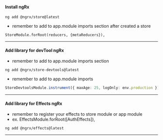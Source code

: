 #### Install ngRx
```console
ng add @ngrx/store@latest
```
-  remember to add to app.module imports section after created a store
```console
StoreModule.forRoot(reducers, {metaReducers}),
```
---
#### Add library for devTool ngRx
- remember to add to app.module imports section
```console
ng add @ngrx/store-devtools@latest
```
-  remember to add to app.module imports
```typescript
StoreDevtoolsModule.instrument({ maxAge: 25, logOnly: env.production }),
```
---
#### Add library for Effects ngRx
- remember to register your effects to store module or app module
- ex. EffectsModule.forRoot([AuthEffects]),
```console
ng add @ngrx/effects@latest
```
---
